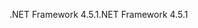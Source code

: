 <span data-ttu-id="1c223-101">.NET Framework 4.5.1</span><span class="sxs-lookup"><span data-stu-id="1c223-101">.NET Framework 4.5.1</span></span>